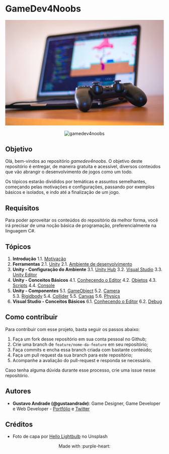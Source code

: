 # GameDev4Noobs

![Photo by Hello Lightbulb on Unsplash](./assets/intro.jpg)

<p align="center">
  <img src="https://img.shields.io/github/license/gustaandrade/gamedev4noobs" alt="gamedev4noobs">
</p>

## Objetivo

Olá, bem-vindos ao repositório _gamedev4noobs_. O objetivo deste repositório é entregar, de maneira gratuita e acessível, diversos conteúdos que vão abrangir o desenvolvimento de jogos como um todo.

Os tópicos estarão divididos por temáticas e assuntos semelhantes, começando pelas motivações e configurações, passando por exemplos básicos e isolados, e indo até a finalização de um jogo.

## Requisitos

Para poder aproveitar os conteúdos do repositório da melhor forma, você irá precisar de uma noção básica de programação, preferencialmente na linguagem C#.

## Tópicos

1. **Introdução**
   1.1. [Motivação](./topics/1-Introducao/Introducao.md)
2. **Ferramentas**
   2.1. [Unity](./topics/2-Ferramentas/Unity.md)
   2.1. [Ambiente de desenvolvimento](./topics/2-Ferramentas/Editor.md)
3. **Unity - Configuração do Ambiente**
   3.1. [Unity Hub](./topics/3-Ambiente/UnityHub.md)
   3.2. [Visual Studio](./topics/3-Ambiente/VisualStudio.md)
   3.3. [Unity Editor](./topics/3-Ambiente/UnityEditor.md)
4. **Unity - Conceitos Básicos**
   4.1. [Conhecendo o Editor]()
   4.2. [Objetos]()
   4.3. [Scripts]()
   4.4. [Console]()
5. **Unity - Componentes**
   5.1. [GameObject]()
   5.2. [Camera]()  
   5.3. [Rigidbody]()
   5.4. [Collider]()
   5.5. [Canvas]()
   5.6. [Physics]()
6. **Visual Studio - Conceitos Básicos**
   6.1. [Conhecendo o Editor]()
   6.2. [Debug]()

## Como contribuir

Para contribuir com esse projeto, basta seguir os passos abaixo:

1. Faça um fork desse repositório em sua conta pessoal no Github;
2. Crie uma branch de `feature/nome-da-feature` em seu repositório;
3. Faça commits e encha essa branch criada com bastante conteúdo;
4. Faça um pull request da sua branch para este repositório;
5. Acompanhe a avaliação do pull-request e responda se necessário.

Caso tenha alguma dúvida durante esse processo, crie uma issue nesse repositório.

## Autores

- **Gustavo Andrade (@gustaandrade)**: Game Designer, Game Developer e Web Developer - [Portfólio](https://gustavoandrade.design) e [Twitter](https://twitter.com/gustaandrade)

## Créditos

- Foto de capa por [Hello Lightbulb](https://unsplash.com/@hellolightbulb) no Unsplash

<p align="center">
   Made with :purple-heart:
</p>
